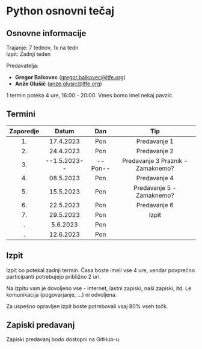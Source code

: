 # Python osnovni tečaj

## Osnovne informacije

Trajanje: 7 tednov, 1x na tedn <br>
Izpit: Zadnji teden

Predavatelja: 
* **Gregor Balkovec** (<gregor.balkovec@ltfe.org>)
* **Anže Glušič** (<anze.glusic@ltfe.org>)

1 termin poteka 4 ure, 16:00 - 20:00. Vmes bomo imel nekaj pavzic.

## Termini

| Zaporedje | Datum | Dan | Tip |
| :---: | :---: | :---: | :---: |
| 1. | 17.4.2023 | Pon | Predavanje 1 |
| 2. | 24.4.2023 | Pon | Predavanje 2 | 
| 3. | --1.5.2023-- | --Pon-- | Predavanje 3 Praznik - Zamaknemo?| 
| 4. | 08.5.2023 | Pon | Predavanje 4 |
| 5. | 15.5.2023 | Pon | Predavanje 5 - Zamaknemo? |
| 6. | 22.5.2023 | Pon | Predavanje 6 |
| 7. | 29.5.2023 | Pon | Izpit |
| . | 5.6.2023 | Pon |  |
| . | 12.6.2023 | Pon |  |


## Izpit

Izpit bo potekal zadnji termin. Časa boste imeli vse 4 ure, vendar povprečno participanti potrebujejo približno 2 uri.

Na izpitu vam je dovoljeno vse - internet, lastni zapiski, naši zapiski, itd. Le komunikacija (pogovarjanje, ...) ni odvoljena.

Za uspešno opravljen izpit boste potrebovali vsaj 80% vseh točk.

## Zapiski predavanj
  
Zapiski predavanj bodo dostopni na GitHub-u.

